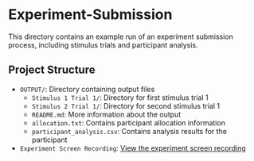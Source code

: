 # Experiment-Submission

This directory contains an example run of an experiment submission process, including stimulus trials and participant analysis.

## Project Structure

- `OUTPUT/`: Directory containing output files
  - `Stimulus 1 Trial 1/`: Directory for first stimulus trial 1
  - `Stimulus 2 Trial 1/`: Directory for second stimulus trial 1
  - `README.md`: More information about the output
  - `allocation.txt`: Contains participant allocation information
  - `participant_analysis.csv`: Contains analysis results for the participant
- `Experiment Screen Recording`: [View the experiment screen recording](https://drive.google.com/file/d/1JkSBiQr7USAOlaPEKG1UtsnkLb9W3r7i/view?usp=sharing)
